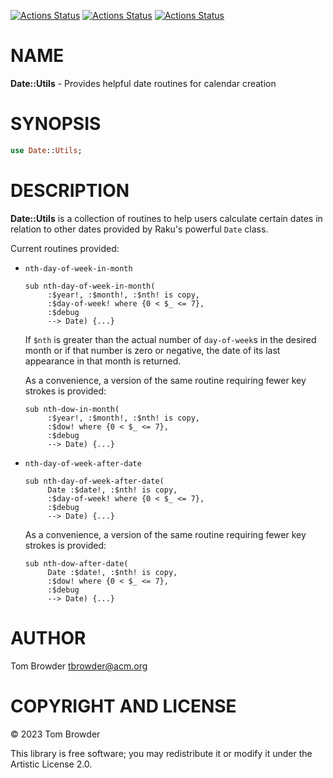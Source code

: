 [![Actions Status](https://github.com/tbrowder/Date-Utils/actions/workflows/linux.yml/badge.svg)](https://github.com/tbrowder/Date-Utils/actions) [![Actions Status](https://github.com/tbrowder/Date-Utils/actions/workflows/macos.yml/badge.svg)](https://github.com/tbrowder/Date-Utils/actions) [![Actions Status](https://github.com/tbrowder/Date-Utils/actions/workflows/windows.yml/badge.svg)](https://github.com/tbrowder/Date-Utils/actions)

NAME
====

**Date::Utils** - Provides helpful date routines for calendar creation

SYNOPSIS
========

```raku
use Date::Utils;
```

DESCRIPTION
===========

**Date::Utils** is a collection of routines to help users calculate certain dates in relation to other dates provided by Raku's powerful `Date` class.

Current routines provided:

  * `nth-day-of-week-in-month`

        sub nth-day-of-week-in-month(
             :$year!, :$month!, :$nth! is copy, 
             :$day-of-week! where {0 < $_ <= 7}, 
             :$debug
             --> Date) {...}

    If `$nth` is greater than the actual number of `day-of-week`s in the desired month or if that number is zero or negative, the date of its last appearance in that month is returned.

    As a convenience, a version of the same routine requiring fewer key strokes is provided:

        sub nth-dow-in-month(
             :$year!, :$month!, :$nth! is copy, 
             :$dow! where {0 < $_ <= 7}, 
             :$debug
             --> Date) {...}

  * `nth-day-of-week-after-date`

        sub nth-day-of-week-after-date(
             Date :$date!, :$nth! is copy, 
             :$day-of-week! where {0 < $_ <= 7}, 
             :$debug
             --> Date) {...}

    As a convenience, a version of the same routine requiring fewer key strokes is provided:

        sub nth-dow-after-date(
             Date :$date!, :$nth! is copy, 
             :$dow! where {0 < $_ <= 7}, 
             :$debug
             --> Date) {...}

AUTHOR
======

Tom Browder <tbrowder@acm.org>

COPYRIGHT AND LICENSE
=====================

© 2023 Tom Browder

This library is free software; you may redistribute it or modify it under the Artistic License 2.0.

